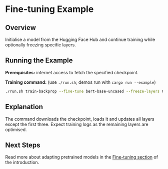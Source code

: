 # Fine-tuning Example

## Overview

Initialise a model from the Hugging Face Hub and continue training while
optionally freezing specific layers.

## Running the Example

**Prerequisites:** internet access to fetch the specified checkpoint.

**Training command:** (use `./run.sh`; demos run with `cargo run --example`)

```bash
./run.sh train-backprop --fine-tune bert-base-uncased --freeze-layers 0,1,2
```

## Explanation

The command downloads the checkpoint, loads it and updates all layers except
the first three. Expect training logs as the remaining layers are optimised.

## Next Steps

Read more about adapting pretrained models in the
[Fine-tuning section](../introduction.md#fine-tuning) of the introduction.
